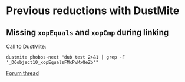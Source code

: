 # Previous reductions with DustMite

## Missing `xopEquals` and `xopCmp` during linking

Call to DustMite:

    dustmite phobos-next "dub test 2>&1 | grep -F '_D6object10_xopEqualsFMxPvMxQeZb'"

[Forum thread](https://forum.dlang.org/post/seeeewsuzjebdmuzfqun@forum.dlang.org)
